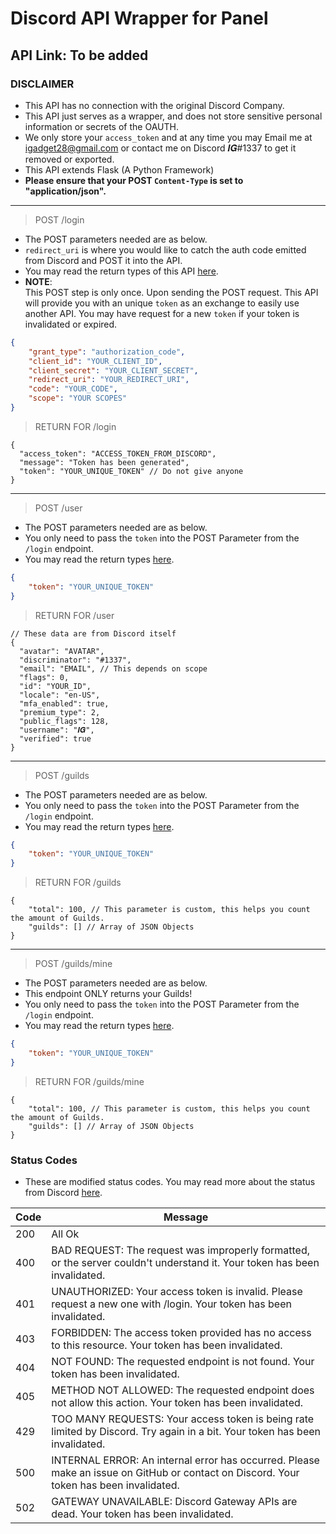 # Discord API Wrapper for Panel
## API Link: To be added
### DISCLAIMER
- This API has no connection with the original Discord Company.
- This API just serves as a wrapper, and does not store sensitive personal information or secrets of the OAUTH. 
- We only store your `access_token` and at any time you may Email me at <a href="mailto:igadget28@gmail.com">igadget28@gmail.com</a> or contact me on Discord 𝑰𝑮#1337 to get it removed or exported. 
- This API extends Flask (A Python Framework)
- <b>Please ensure that your POST `Content-Type` is set to "application/json".</b>
---

> POST /login
- The POST parameters needed are as below. 
- `redirect_uri` is where you would like to catch the auth code emitted from Discord and POST it into the API.
- You may read the return types of this API <a href="https://discord.com/developers/docs/topics/oauth2" target="_blank">here</a>.
- <b>NOTE</b>: <br> This POST step is only once. Upon sending the POST request. This API will provide you with an unique `token` as an exchange to easily use another API. You may have request for a new `token` if your token is invalidated or expired. 
```json
{
    "grant_type": "authorization_code",
    "client_id": "YOUR_CLIENT_ID",
    "client_secret": "YOUR_CLIENT_SECRET",
    "redirect_uri": "YOUR_REDIRECT_URI",
    "code": "YOUR_CODE",
    "scope": "YOUR SCOPES"
}
```
> RETURN FOR /login
```
{
  "access_token": "ACCESS_TOKEN_FROM_DISCORD",
  "message": "Token has been generated",
  "token": "YOUR_UNIQUE_TOKEN" // Do not give anyone
}
```

---

> POST /user
- The POST parameters needed are as below. 
- You only need to pass the `token` into the POST Parameter from the `/login` endpoint.
- You may read the return types <a href="https://discord.com/developers/docs/resources/user#get-current-user" target="_blank">here</a>.
```json
{
	"token": "YOUR_UNIQUE_TOKEN"
}
```
> RETURN FOR /user
```
// These data are from Discord itself
{
  "avatar": "AVATAR",
  "discriminator": "#1337",
  "email": "EMAIL", // This depends on scope
  "flags": 0,
  "id": "YOUR_ID",
  "locale": "en-US",
  "mfa_enabled": true,
  "premium_type": 2,
  "public_flags": 128,
  "username": "𝑰𝑮",
  "verified": true
}
```

---

> POST /guilds
- The POST parameters needed are as below. 
- You only need to pass the `token` into the POST Parameter from the `/login` endpoint.
- You may read the return types <a href="https://discord.com/developers/docs/resources/user#get-current-user-guilds" target="_blank">here</a>.
```json
{
	"token": "YOUR_UNIQUE_TOKEN"
}
```
> RETURN FOR /guilds
```
{
    "total": 100, // This parameter is custom, this helps you count the amount of Guilds. 
    "guilds": [] // Array of JSON Objects
}
```

---

> POST /guilds/mine
- The POST parameters needed are as below. 
- This endpoint ONLY returns your Guilds!
- You only need to pass the `token` into the POST Parameter from the `/login` endpoint.
- You may read the return types <a href="https://discord.com/developers/docs/resources/user#get-current-user-guilds" target="_blank">here</a>.
```json
{
	"token": "YOUR_UNIQUE_TOKEN"
}
```
> RETURN FOR /guilds/mine
```
{
    "total": 100, // This parameter is custom, this helps you count the amount of Guilds. 
    "guilds": [] // Array of JSON Objects
}
```

### Status Codes
- These are modified status codes. You may read more about the status from Discord <a href="https://discord.com/developers/docs/topics/opcodes-and-status-codes" target="_blank">here</a>.

|  Code |  Message |
| ------------ | ------------ |
| 200 | All Ok |
| 400 | BAD REQUEST: The request was improperly formatted, or the server couldn't understand it. Your token has been invalidated. |
| 401 | UNAUTHORIZED: Your access token is invalid. Please request a new one with /login. Your token has been invalidated. |
| 403 | FORBIDDEN: The access token provided has no access to this resource. Your token has been invalidated.  |
| 404 | NOT FOUND: The requested endpoint is not found. Your token has been invalidated. |
| 405 | METHOD NOT ALLOWED: The requested endpoint does not allow this action. Your token has been invalidated.  |
| 429 | TOO MANY REQUESTS: Your access token is being rate limited by Discord. Try again in a bit. Your token has been invalidated. |
| 500 | INTERNAL ERROR: An internal error has occurred. Please make an issue on GitHub or contact on Discord. Your token has been invalidated. |
| 502 | GATEWAY UNAVAILABLE: Discord Gateway APIs are dead. Your token has been invalidated. |
